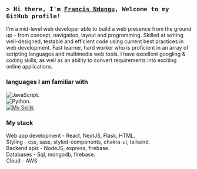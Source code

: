
### <samp>&gt; Hi there, I'm <a href="https://www.linkedin.com/in/francis-ndung-u-67040218b/" target="_blank">Francis Ndungu</a>, Welcome to my GitHub profile!

<div>
 <p>
I'm a mid-level web developer able to build a web presence from the ground up - from concept, navigation, layout and programming. Skilled at writing well-designed, testable and efficient code using current best practices in web development. Fast learner, hard worker who is proficient in an array of scripting languages and multimedia web tools. I have excellent googling & coding skills, as well as an ability to convert requirements into exciting online applications.
</p>
</div>

### languages I am familiar with

![JavaScript](https://img.shields.io/badge/-JavaScript-333333?style=flat&logo=javascript).\
![Python](https://img.shields.io/badge/-Python-333333?style=flat&logo=python).\
[![My Skills](https://skills.thijs.gg/icons?i=js,html,css,wasm)](https://skills.thijs.gg)



### My stack

Web app development - React, NextJS, Flask, HTML.\
Styling - css, sass, styled-components, chakra-ui, tailwind.\
Backend apis - NodeJS, express, firebase.\
Databases - Sql, mongodb, firebase.\
Cloud - AWS 



<!---
dosha10/dosha10 is a ✨ special ✨ repository because its `README.md` (this file) appears on your GitHub profile.
You can click the Preview link to take a look at your changes.
--->
